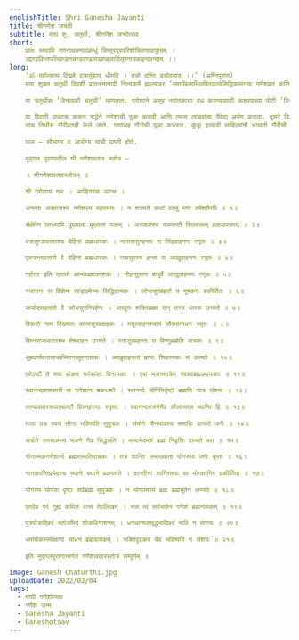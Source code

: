 ```yaml
---
englishTitle: Shri Ganesha Jayanti
title: श्रीगणेश जयंती
subtitle: माघ शु. चतुर्थी, श्रीगणेश जन्मोत्सव
short:
    प्रातः स्मरामि गणनाथमनाथबन्धुं सिन्दूरपूरपरिशोभितगण्डयुग्मम् ।
    उद्दण्डविघ्नपरिखण्डनचण्डदण्डमाखण्डलादिसुरनायकवृन्दवन्द्यम् ।।
long:
    ‘ॐ महोत्काय विद्महे वक्रतुंडाय धीमहि । तन्नो दन्तिः प्रचोदयात् ।।’ (अग्निपुराण)
    माघ शुक्ल चतुर्थी दिवशी प्रातःस्नानादी नित्यकर्मे झाल्यावर ‘ममाखिलाभिलषितकार्यसिद्धिकामनया गणेशव्रतं करिष्ये ।’ या मंत्राने संकल्प करावा आणि गणपतीची यथाविधी व शास्त्रोक्त पूजा करावी.
    
    या चतुर्थीस ‘विनायकी चतुर्थी’ म्हणतात. गणेशाने असुर नरांतकाचा वध करण्यासाठी कश्यपाच्या पोटी ‘विनायक’ नावाने अवतार घेतला म्हणून ही विनायकी प्रसिद्ध आहे. शिवाय या चतुर्थीला ‘ढुंढिराज चतुर्थी’ असेही म्हणतात. या दिवशी काहीजण ‘नक्तव्रत’ पाळून ढुंढिराजाची पूजा करतात व त्यास तिळाच्या लाडवांचा नैवेद्य दाखवतात. हिला ‘कुंद चतुर्थी’ असेही नाव आहे.
    
    या दिवशी उपवास करून श्रद्धेने गणेशाची पूजा करावी आणि त्यास लाडवांचा नैवेद्य अर्पण करावा. दुसरे दिवशी भोजनात तिळाचा वापर करावा. अशा तऱ्हेने हे व्रत केल्यास मनुष्य निर्विघ्न व सुखी होतो.
    याच तिथीस गौरीव्रतही केले जाते. गणांसह गौरीची पूजा करतात. कुंकू इत्यादी साहित्यांनी भगवती गौरीची पूजा करतात. आपल्या सुख-सौभाग्यासाठी सुवासिनी व ब्राह्मण यांची पूजा करावी.
    
    फल – सौभाग्य व आरोग्य यांची प्राप्ती होते.
    
    मुद्गल पुराणातील श्री गणेशावतार स्तोत्र – 
    
    ॥ श्रीगणेशावतारस्तोत्रम् ॥
    
    श्री गणेशाय नमः । आङ्गिरस उवाच ।
    
    अनन्ता अवताराश्च गणेशस्य महात्मनः । न शक्यते कथां वक्तुं मया वर्षशतैरपि ॥ १॥
    
    संक्षेपेण प्रवक्ष्यामि मुख्यानां मुख्यतां गतान् । अवतारांश्च तस्याष्टौ विख्यातान् ब्रह्मधारकान् ॥ २॥
    
    वक्रतुण्डावतारश्च देहिनां ब्रह्मधारकः । मत्सरासुरहन्ता स सिंहवाहनगः स्मृतः ॥ ३॥
    
    एकदन्तावतारो वै देहिनां ब्रह्मधारकः । मदासुरस्य हन्ता स आखुवाहनगः स्मृतः ॥ ४॥
    
    महोदर इति ख्यातो ज्ञानब्रह्मप्रकाशकः । मोहासुरस्य शत्रुर्वै आखुवाहनगः स्मृतः ॥ ५॥
    
    गजाननः स विज्ञेयः साङ्ख्येभ्यः सिद्धिदायकः । लोभासुरप्रहर्ता च मूषकगः प्रकीर्तितः ॥ ६॥
    
    लम्बोदरावतारो वै क्रोधसुरनिबर्हणः । आखुगः शक्तिब्रह्मा सन् तस्य धारक उच्यते ॥ ७॥
    
    विकटो नाम विख्यातः कामासुरप्रदाहकः । मयूरवाहनश्चायं सौरमात्मधरः स्मृतः ॥ ८॥
    
    विघ्नराजावतारश्च शेषवाहन उच्यते । ममासुरप्रहन्ता स विष्णुब्रह्मेति वाचकः ॥ ९॥
    
    धूम्रवर्णावतारश्चाभिमानासुरनाशकः । आखुवाहनतां प्राप्तः शिवात्मकः स उच्यते ॥ १०॥
    
    एतेऽष्टौ ते मया प्रोक्ता गणेशांशा विनायकाः । एषां भजनमात्रेण स्वस्वब्रह्मप्रधारकाः ॥ ११॥
    
    स्वानन्दवासकारी स गणेशानः प्रकथ्यते । स्वानन्दे योगिभिर्दृष्टो ब्रह्मणि नात्र संशयः ॥ १२॥
    
    तस्यावताररूपाश्चाष्टौ विघ्नहरणाः स्मृताः । स्वानन्दभजनेनैव लीलास्तत्र भवन्ति हि ॥ १३॥
    
    माया तत्र स्वयं लीना भविष्यति सुपुत्रक । संयोगे मौनभावश्च समाधिः प्राप्यते जनैः ॥ १४॥
    
    अयोगे गणराजस्य भजने नैव सिद्ध्यति । मायाभेदमयं ब्रह्म निवृत्तिः प्राप्यते परा ॥ १५॥
    
    योगात्मकगणेशानो ब्रह्मणस्पतिवाचकः । तत्र शान्तिः समाख्याता योगरूपा जनैः कृता ॥ १६॥
    
    नानाशान्तिप्रभेदश्च स्थाने स्थाने प्रकथ्यते । शान्तीनां शान्तिरूपा सा योगशान्तिः प्रकीर्तिता ॥ १७॥
    
    योगस्य योगता दृष्टा सर्वब्रह्म सुपुत्रक । न योगात्परमं ब्रह्म ब्रह्मभूतेन लभ्यते ॥ १८॥
    
    एतदेव परं गुह्यं कथितं वत्स तेऽलिखम् । भज त्वं सर्वभावेन गणेशं ब्रह्मनायकम् ॥ १९॥
    
    पुत्रपौत्रादिप्रदं स्तोत्रमिदं शोकविनाशनम् । धनधान्यसमृद्ध्यादिप्रदं भावि न संशयः ॥ २०॥
    
    धर्मार्थकाममोक्षाणां साधनं ब्रह्मदायकम् । भक्तिदृढकरं चैव भविष्यति न संशयः ॥ २१॥
    
    इति मुद्गलपुराणान्तर्गतं गणेशावतारस्तोत्रं सम्पूर्णम् ॥

image: Ganesh Chaturthi.jpg
uploadDate: 2022/02/04
tags:
  - माघी गणेशोत्सव
  - गणेश जन्म
  - Ganesha Jayanti
  - Ganeshotsav
---
```

